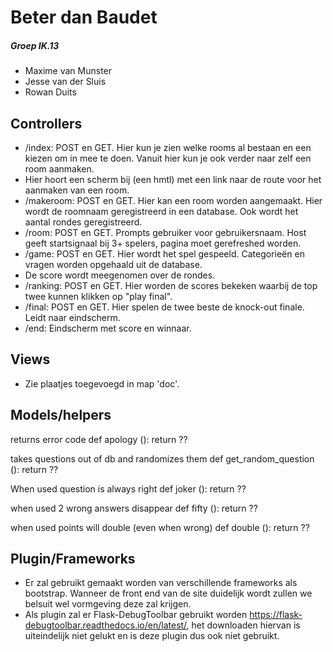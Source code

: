 # Beter dan Baudet
##### Groep IK.13
- Maxime van Munster
- Jesse van der Sluis
- Rowan Duits

## Controllers
- /index: POST en GET. Hier kun je zien welke rooms al bestaan en een kiezen om in mee te doen. Vanuit hier kun je ook verder naar zelf een room aanmaken.
- Hier hoort een scherm bij (een hmtl) met een link naar de route voor het aanmaken van een room.
- /makeroom: POST en GET. Hier kan een room worden aangemaakt. Hier wordt de roomnaam geregistreerd in een database. Ook wordt het aantal rondes geregistreerd.
- /room: POST en GET. Prompts gebruiker voor gebruikersnaam. Host geeft startsignaal bij 3+ spelers, pagina moet gerefreshed worden.
- /game: POST en GET. Hier wordt het spel gespeeld. Categorieën en vragen worden opgehaald uit de database.
- De score wordt meegenomen over de rondes.
- /ranking: POST en GET. Hier worden de scores bekeken waarbij de top twee kunnen klikken op "play final".
- /final: POST en GET. Hier spelen de twee beste de knock-out finale. Leidt naar eindscherm.
- /end: Eindscherm met score en winnaar.

## Views
- Zie plaatjes toegevoegd in map 'doc'.

## Models/helpers
returns error code
def apology ():
    return ??

takes questions out of db and randomizes them
def get_random_question ():
    return ??

When used question is always right
def joker ():
    return ??

when used 2 wrong answers disappear
def fifty ():
    return ??

when used points will double (even when wrong)
def double ():
    return ??

## Plugin/Frameworks
- Er zal gebruikt gemaakt worden van verschillende frameworks als bootstrap. Wanneer de front end van de site duidelijk wordt zullen we belsuit wel vormgeving deze zal krijgen.
- Als plugin zal er Flask-DebugToolbar gebruikt worden https://flask-debugtoolbar.readthedocs.io/en/latest/, 
het downloaden hiervan is uiteindelijk niet gelukt en is deze plugin dus ook niet gebruikt.
